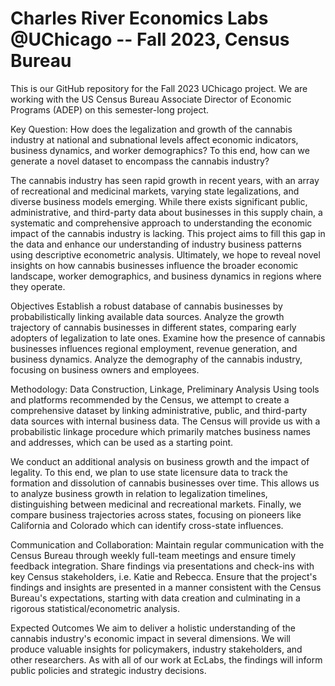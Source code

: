 # Charles River Economics Labs @UChicago -- Fall 2023, Census Bureau
This is our GitHub repository for the Fall 2023 UChicago project. We are working with the US Census Bureau Associate Director of Economic Programs (ADEP) on this semester-long project.

Key Question: How does the legalization and growth of the cannabis industry at national and subnational levels affect economic indicators, business dynamics, and worker demographics? To this end, how can we generate a novel dataset to encompass the cannabis industry?

The cannabis industry has seen rapid growth in recent years, with an array of recreational and medicinal markets, varying state legalizations, and diverse business models emerging. While there exists significant public, administrative, and third-party data about businesses in this supply chain, a systematic and comprehensive approach to understanding the economic impact of the cannabis industry is lacking. This project aims to fill this gap in the data and enhance our understanding of industry business patterns using descriptive econometric analysis. Ultimately, we hope to reveal novel insights on how cannabis businesses influence the broader economic landscape, worker demographics, and business dynamics in regions where they operate.

Objectives
Establish a robust database of cannabis businesses by probabilistically linking available data sources.
Analyze the growth trajectory of cannabis businesses in different states, comparing early adopters of legalization to late ones.
Examine how the presence of cannabis businesses influences regional employment, revenue generation, and business dynamics.
Analyze the demography of the cannabis industry, focusing on business owners and employees.

Methodology: Data Construction, Linkage, Preliminary Analysis
Using tools and platforms recommended by the Census, we attempt to create a comprehensive dataset by linking administrative, public, and third-party data sources with internal business data. The Census will provide us with a probabilistic linkage procedure which primarily matches business names and addresses, which can be used as a starting point.

We conduct an additional analysis on business growth and the impact of legality.  To this end, we plan to use state licensure data to track the formation and dissolution of cannabis businesses over time. This allows us to analyze business growth in relation to legalization timelines, distinguishing between medicinal and recreational markets. Finally, we compare business trajectories across states, focusing on pioneers like California and Colorado which can identify cross-state influences.


Communication and Collaboration:
Maintain regular communication with the Census Bureau through weekly full-team meetings and ensure timely feedback integration.
Share findings via presentations and check-ins with key Census stakeholders, i.e. Katie and Rebecca.
Ensure that the project's findings and insights are presented in a manner consistent with the Census Bureau's expectations, starting with data creation and culminating in a rigorous statistical/econometric analysis.

Expected Outcomes
We aim to deliver a holistic understanding of the cannabis industry's economic impact in several dimensions.
We will produce valuable insights for policymakers, industry stakeholders, and other researchers. As with all of our work at EcLabs, the findings will inform public policies and strategic industry decisions.
